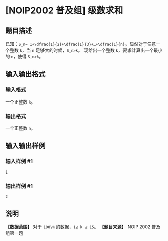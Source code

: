 

# [NOIP2002 普及组] 级数求和

## 题目描述

已知：`S_n= 1+\dfrac{1}{2}+\dfrac{1}{3}+…+\dfrac{1}{n}`。显然对于任意一个整数 `k`，当 `n`
足够大的时候，`S_n>k`。 现给出一个整数 `k`，要求计算出一个最小的 `n`，使得 `S_n>k`。

## 输入输出格式

### 输入格式

  

一个正整数 `k`。

### 输出格式

  

一个正整数 `n`。

## 输入输出样例

### 输入样例 #1

    
    
    1
    

### 输出样例 #1

    
    
    2
    

## 说明

**【数据范围】** 对于 `100\%` 的数据，`1≤ k ≤ 15`。 **【题目来源】** NOIP 2002 普及组第一题

